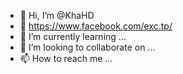 - 👋 Hi, I’m @KhaHD
- 👀 https://www.facebook.com/exc.tp/
- 🌱 I’m currently learning ...
- 💞️ I’m looking to collaborate on ...
- 📫 How to reach me ...

<!---
KhaHD/KhaHD is a ✨ special ✨ repository because its `README.md` (this file) appears on your GitHub profile.
You can click the Preview link to take a look at your changes.
--->
